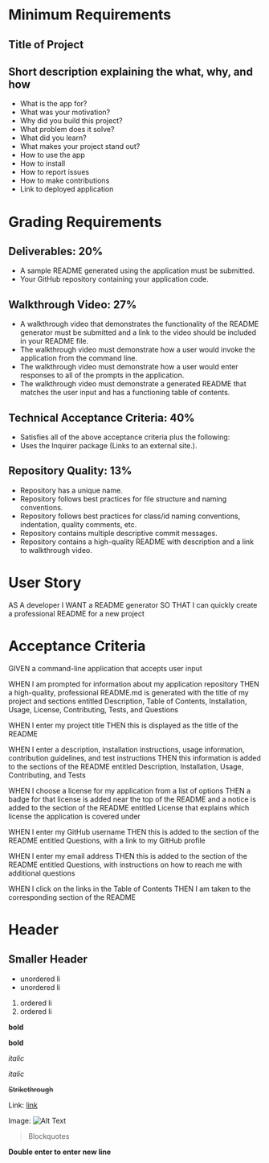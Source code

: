 # Minimum Requirements

## Title of Project

## Short description explaining the what, why, and how
* What is the app for?
* What was your motivation?
* Why did you build this project?
* What problem does it solve?
* What did you learn?
* What makes your project stand out?
* How to use the app
* How to install
* How to report issues
* How to make contributions
* Link to deployed application

# Grading Requirements

## Deliverables: 20%
* A sample README generated using the application must be submitted.
* Your GitHub repository containing your application code.

## Walkthrough Video: 27%
* A walkthrough video that demonstrates the functionality of the README generator must be submitted and a link to the video should be included in your README file.
* The walkthrough video must demonstrate how a user would invoke the application from the command line.
* The walkthrough video must demonstrate how a user would enter responses to all of the prompts in the application.
* The walkthrough video must demonstrate a generated README that matches the user input and has a functioning table of contents.

## Technical Acceptance Criteria: 40%
* Satisfies all of the above acceptance criteria plus the following:
* Uses the Inquirer package (Links to an external site.).

## Repository Quality: 13%
* Repository has a unique name.
* Repository follows best practices for file structure and naming conventions.
* Repository follows best practices for class/id naming conventions, indentation, quality comments, etc.
* Repository contains multiple descriptive commit messages.
* Repository contains a high-quality README with description and a link to walkthrough video.

# User Story
AS A developer
I WANT a README generator
SO THAT I can quickly create a professional README for a new project

# Acceptance Criteria
GIVEN a command-line application that accepts user input

WHEN I am prompted for information about my application repository
THEN a high-quality, professional README.md is generated with the title of my project and sections entitled Description, Table of Contents, Installation, Usage, License, Contributing, Tests, and Questions

WHEN I enter my project title
THEN this is displayed as the title of the README

WHEN I enter a description, installation instructions, usage information, contribution guidelines, and test instructions
THEN this information is added to the sections of the README entitled Description, Installation, Usage, Contributing, and Tests

WHEN I choose a license for my application from a list of options
THEN a badge for that license is added near the top of the README and a notice is added to the section of the README entitled License that explains which license the application is covered under

WHEN I enter my GitHub username
THEN this is added to the section of the README entitled Questions, with a link to my GitHub profile

WHEN I enter my email address
THEN this is added to the section of the README entitled Questions, with instructions on how to reach me with additional questions

WHEN I click on the links in the Table of Contents
THEN I am taken to the corresponding section of the README

# Header
## Smaller Header
* unordered li
* unordered li
1. ordered li
1. ordered li

**bold**

__bold__

*italic*

_italic_

~~Strikethrough~~

Link: [link](link.com)

Image: ![Alt Text](url)

> Blockquotes

**Double enter to enter new line**